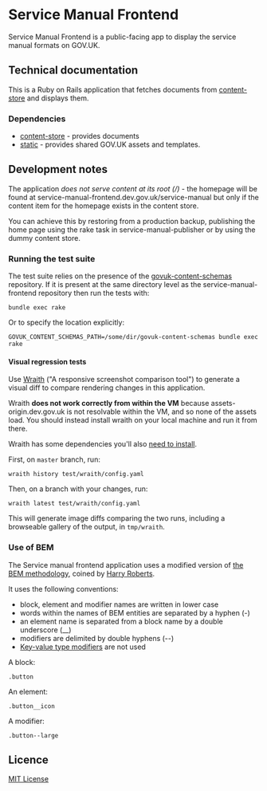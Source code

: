 # Service Manual Frontend

Service Manual Frontend is a public-facing app to display the service manual formats on GOV.UK.

## Technical documentation

This is a Ruby on Rails application that fetches documents from
[content-store](https://github.com/alphagov/content-store) and displays them.

### Dependencies

- [content-store](https://github.com/alphagov/content-store) - provides documents
- [static](https://github.com/alphagov/static) - provides shared GOV.UK assets and templates.

## Development notes

The application *does not serve content at its root (/)* - the
homepage will be found at service-manual-frontend.dev.gov.uk/service-manual but
only if the content item for the homepage exists in the content store.

You can achieve this by restoring from a production backup, publishing the home
page using the rake task in service-manual-publisher or by using the dummy
content store.

### Running the test suite

The test suite relies on the presence of the
[govuk-content-schemas](http://github.com/alphagov/govuk-content-schemas)
repository. If it is present at the same directory level as
the service-manual-frontend repository then run the tests with:

`bundle exec rake`

Or to specify the location explicitly:

`GOVUK_CONTENT_SCHEMAS_PATH=/some/dir/govuk-content-schemas bundle exec rake`

#### Visual regression tests

Use [Wraith](http://bbc-news.github.io/wraith/) ("A responsive screenshot
comparison tool") to generate a visual diff to compare rendering changes in this
application.

Wraith **does not work correctly from within the VM** because
assets-origin.dev.gov.uk is not resolvable within the VM, and so none of the
assets load. You should instead install wraith on your local machine and run
it from there.

Wraith has some dependencies you'll also
[need to install](http://bbc-news.github.io/wraith/os-install.html).

First, on `master` branch, run:
```
wraith history test/wraith/config.yaml
```

Then, on a branch with your changes, run:
```
wraith latest test/wraith/config.yaml
```

This will generate image diffs comparing the two runs, including a browseable
gallery of the output, in `tmp/wraith`.

### Use of BEM

The Service manual frontend application uses a modified version of [the BEM methodology](https://en.bem.info),
coined by [Harry Roberts](https://en.bem.info/methodology/naming-convention/#alternative-naming-schemes).

It uses the following conventions:
* block, element and modifier names are written in lower case
* words within the names of BEM entities are separated by a hyphen (-)
* an element name is separated from a block name by a double underscore (__)
* modifiers are delimited by double hyphens (--)
* [Key-value type modifiers](https://en.bem.info/methodology/naming-convention/#element-modifier) are not used

A block:

    .button

An element:

    .button__icon

A modifier:

    .button--large


## Licence

[MIT License](LICENCE)
